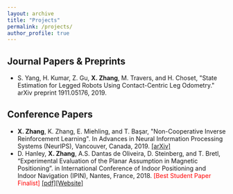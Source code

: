 ```yaml
---
layout: archive
title: "Projects"
permalink: /projects/
author_profile: true
---
```


Journal Papers & Preprints
------
* S. Yang, H. Kumar, Z. Gu, **X. Zhang**, M. Travers, and H. Choset, "State Estimation for Legged Robots Using Contact-Centric Leg Odometry." arXiv preprint 1911.05176, 2019.


Conference Papers
------
* **X. Zhang**, K. Zhang, E. Miehling, and T. Başar, "Non-Cooperative Inverse Reinforcement Learning".  In Advances in Neural Information Processing Systems (NeurIPS), Vancouver, Canada, 2019. [[arXiv]](https://arxiv.org/abs/1911.04220)
* D. Hanley, **X. Zhang**, A.S. Dantas de Oliveira, D. Steinberg, and T. Bretl, “Experimental Evaluation of the Planar Assumption in Magnetic Positioning”. in International Conference of Indoor Positioning and Indoor Navigation (IPIN), Nantes, France, 2018. <span style="color:red">[Best Student Paper Finalist]</span> [[pdf]](../_publications/IPIN2018.pdf)[[Website]](http://bretl.csl.illinois.edu/indoor-magnetic-positioning)
